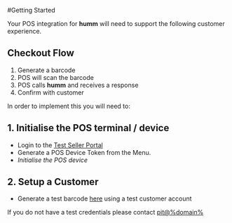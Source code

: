 #Getting Started

Your POS integration for **humm** will need to support the following customer experience.

## Checkout Flow
1. Generate a barcode
2. POS will scan the barcode
3. POS calls **humm** and receives a response
4. Confirm with customer

In order to implement this you will need to: 

## 1. Initialise the POS terminal / device

* Login to the [Test Seller Portal](https://integration-seller.%domain%/#/login)
* Generate a POS Device Token from the Menu.
* *Initialise the POS device*
   

## 2. Setup a Customer

* Generate a test barcode [here](https://integration-cart.%domain%/barcode) using a test customer account

If you do not have a test credentials please contact <a href="mailto:pit@%domain%">pit@%domain%</a>




